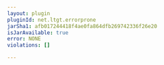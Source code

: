 ```yaml
---
layout: plugin
pluginId: net.ltgt.errorprone
jarSha1: afb017244418f4ae0fa864dfb269742336f26e20
isJarAvailable: true
error: NONE
violations: []

---
```

